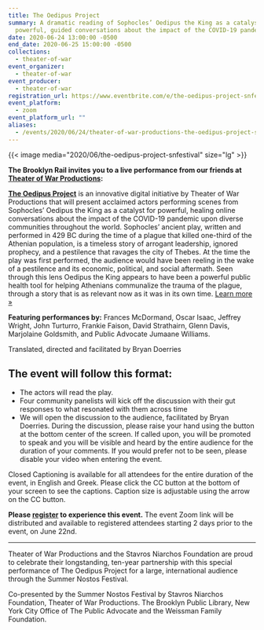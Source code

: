 ```yaml
---
title: The Oedipus Project
summary: A dramatic reading of Sophocles’ Oedipus the King as a catalyst for
  powerful, guided conversations about the impact of the COVID-19 pandemic
date: 2020-06-24 13:00:00 -0500
end_date: 2020-06-25 15:00:00 -0500
collections:
  - theater-of-war
event_organizer:
  - theater-of-war
event_producer:
  - theater-of-war
registration_url: https://www.eventbrite.com/e/the-oedipus-project-snfestival-registration-108463324724
event_platform:
  - zoom
event_platform_url: ""
aliases:
  - /events/2020/06/24/theater-of-war-productions-the-oedipus-project-snfestival/
---
```

{{< image media="2020/06/the-oedipus-project-snfestival" size="lg" >}}

**The Brooklyn Rail invites you to a live performance from our friends at [Theater of War Productions](https://theaterofwar.com):**

**[The Oedipus Project](https://theaterofwar.com/schedule/the-oedipus-project-snfestival)** is an innovative digital initiative by Theater of War Productions that will present acclaimed actors performing scenes from Sophocles’ Oedipus the King as a catalyst for powerful, healing online conversations about the impact of the COVID-19 pandemic upon diverse communities throughout the world. Sophocles’ ancient play, written and performed in 429 BC during the time of a plague that killed one-third of the Athenian population, is a timeless story of arrogant leadership, ignored prophecy, and a pestilence that ravages the city of Thebes. At the time the play was first performed, the audience would have been reeling in the wake of a pestilence and its economic, political, and social aftermath. Seen through this lens Oedipus the King appears to have been a powerful public health tool for helping Athenians communalize the trauma of the plague, through a story that is as relevant now as it was in its own time. [Learn more »](https://theaterofwar.com/schedule/the-oedipus-project-snfestival)

**Featuring performances by:** Frances McDormand, Oscar Isaac, Jeffrey Wright, John Turturro, Frankie Faison, David Strathairn, Glenn Davis, Marjolaine Goldsmith, and Public Advocate Jumaane Williams.

Translated, directed and facilitated by Bryan Doerries

## **The event will follow this format:**

* The actors will read the play.
* Four community panelists will kick off the discussion with their gut responses to what resonated with them across time
* We will open the discussion to the audience, facilitated by Bryan Doerries. During the discussion, please raise your hand using the button at the bottom center of the screen. If called upon, you will be promoted to speak and you will be visible and heard by the entire audience for the duration of your comments. If you would prefer not to be seen, please disable your video when entering the event.

Closed Captioning is available for all attendees for the entire duration of the event, in English and Greek. Please click the CC button at the bottom of your screen to see the captions. Caption size is adjustable using the arrow on the CC button.

**Please [register](https://www.eventbrite.com/e/the-oedipus-project-snfestival-registration-108463324724) to experience this event.** The event Zoom link will be distributed and available to registered attendees starting 2 days prior to the event, on June 22nd.

- - -

Theater of War Productions and the Stavros Niarchos Foundation are proud to celebrate their longstanding, ten-year partnership with this special performance of The Oedipus Project for a large, international audience through the Summer Nostos Festival.

Co-presented by the Summer Nostos Festival by Stavros Niarchos Foundation, Theater of War Productions. The Brooklyn Public Library, New York City Office of The Public Advocate and the Weissman Family Foundation.
